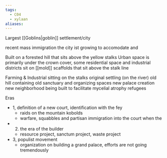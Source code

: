 ```yaml
---
tags:
  - C04
  - xylaan
aliases:
---
```



Largest [[Goblins|goblin]] settlement/city 

recent mass immigration
the city ist growing to accomodate and 


Built on a forested hill that sits above the yellow stalks
Urban space is primarily under the crown cover, some residential space and industrial districts sit on [[mold]] scaffolds that sit above the stalk line

Farming & Industrial sitting on the stalks
original settling (on the river)
old hill containing old sanctuary and organizing spaces
new palace creation
new neighborhood being built to facilitate mycelial atrophy refugees 



Eras
- 1, definition of a new court, identification with the fey
	- raids on the mountain kobolds 
	- warfare, squabbles and partisan immigration into the court when the 
- 2. the era of the builder
	- resource project, sanctum project, waste project
- 3, populist movement
	- organization on building a grand palace, efforts are not going tremendously 